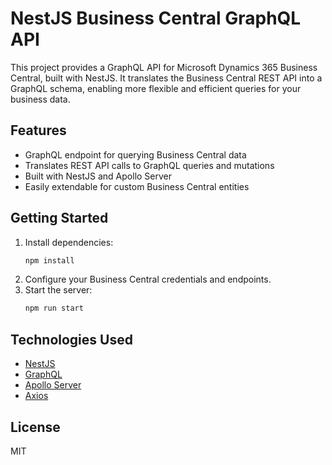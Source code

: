 # NestJS Business Central GraphQL API

This project provides a GraphQL API for Microsoft Dynamics 365 Business Central, built with NestJS. It translates the Business Central REST API into a GraphQL schema, enabling more flexible and efficient queries for your business data.

## Features
- GraphQL endpoint for querying Business Central data
- Translates REST API calls to GraphQL queries and mutations
- Built with NestJS and Apollo Server
- Easily extendable for custom Business Central entities

## Getting Started
1. Install dependencies:
	```sh
	npm install
	```
2. Configure your Business Central credentials and endpoints.
3. Start the server:
	```sh
	npm run start
	```

## Technologies Used
- [NestJS](https://nestjs.com/)
- [GraphQL](https://graphql.org/)
- [Apollo Server](https://www.apollographql.com/docs/apollo-server/)
- [Axios](https://axios-http.com/)

## License
MIT